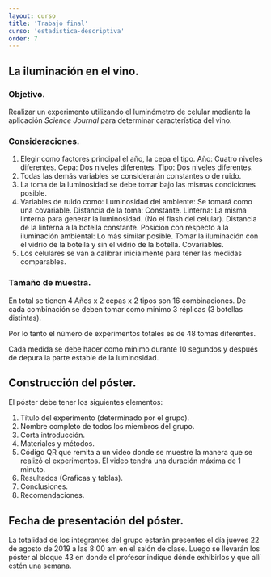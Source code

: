 ```yaml
---
layout: curso
title: 'Trabajo final'
curso: 'estadistica-descriptiva'
order: 7
---
```



## La iluminación en el vino.

### Objetivo.

Realizar un experimento utilizando el luminómetro de
celular mediante la aplicación *Science Journal* para
determinar característica del vino.

### Consideraciones.

1. Elegir como factores principal el año, la cepa
   el tipo.
   Año: Cuatro niveles diferentes.
   Cepa: Dos niveles diferentes.
   Tipo: Dos niveles diferentes.
2. Todas las demás variables se considerarán constantes o
   de ruido.
3. La toma de la luminosidad se debe tomar bajo las
    mismas condiciones posible.
4. Variables de ruido como:
    Luminosidad del ambiente: Se tomará como una covariable.
    Distancia de la toma: Constante.
    Linterna: La misma linterna para generar la luminosidad. (No el flash del celular).
    Distancia de la linterna a la botella constante.
    Posición con respecto a la iluminación ambiental: Lo más similar posible.
    Tomar la iluminación con el vidrio de la botella y
    sin el vidrio de la botella. Covariables.
5. Los celulares se van a calibrar inicialmente para tener
   las medidas comparables.

### Tamaño de muestra.

En total se tienen 4 Años x 2 cepas x 2 tipos son 16 combinaciones.
De cada combinación se deben tomar como minimo 3 réplicas (3 botellas distintas).

Por lo tanto el número de experimentos totales es de 48 tomas diferentes.

Cada medida se debe hacer como mínimo durante 10 segundos y después de depura la parte estable de la luminosidad.

## Construcción del póster.

El póster debe tener los siguientes elementos:

 1. Título del experimento (determinado por el grupo).
 2. Nombre completo de todos los miembros del grupo.
 3. Corta introducción.
 4. Materiales y métodos.
 5. Código QR que remita a un video donde se muestre
    la manera que se realizó el experimentos.
    El video tendrá una duración máxima de 1 minuto.
 6. Resultados (Graficas y tablas).
 7. Conclusiones.
 8. Recomendaciones.

## Fecha de presentación del póster.

La totalidad de los integrantes del grupo estarán presentes el día
jueves 22 de agosto de 2019 a las 8:00 am en el salón de clase. Luego se
llevarán los póster al bloque 43 en donde el profesor indique dónde
exhibirlos y que allí estén una semana.






<!---
## Contenido

{: .no_toc}

* ToC
{: toc}



## Objetivo.

Realizar una recolección de datos, análisis descriptivo y
exploratorio, redactar conclusiones y realizar recomendaciones en
cuanto al ruido en los alrededores del campus de
la Universidad Nacional de Colombia, Sede Medellín, campus
El Volador.

## Mapa.

![](./basesdedatos/croquis_UN.png)

## Actividades.

  + Se conformarán grupos de máximo cinco (5) personas.
    La lista de los integrantes definitivos del grupo se enviará al
    correo **krcabrer@unal.edu.co** el viernes 13
    de abril de 2018 antes de las 23:59 hora de Colombia.

    Se hace con el fin de asignar la identificación y le sección
    que le corresponde a cada grupo de trabajo.

  + Se instalará en los celulares Android la aplicación
    [Science Journal](https://play.google.com/store/apps/details?id=com.google.android.apps.forscience.whistlepunk).

  + Se calibrarán los celulares para determinar las diferencias
    y las correcciones que deban realizarse a cada celular.

    Se realizará la calibración de la siguiente manera:
    - Se toman los datos de manera simultánea en un mismo sito de muestreo
      en donde cada celular no esté a más de 20 centímetros de distancia
      el uno del otro.
    - Se toma como mínimo durante cinco (5) minutos.
    - Se llevan los resultados al paquete estadístico R y
      se realiza el análisis descriptivo del resultado de cada
      uno de los celulares y se compara las distribuciones y
      el grado de correlación para determinar la corrección
      de cada celular con respecto a un celular de referencia.
    - Realizar la calibración sin y con micrófono o "manos libres",
      determinar la mejor manera de tomar los datos de acuerdo
      a los resultados obtenidos.


    + Los factores principales para tomar los datos serán:

      - Sitio.
        Se asignará a cada grupo una sección de los límites
        del campus universitario que no excede los 120 metros.
        Y una longitud hacia el interior no inferior a los
        20 metros.   

      - Período.
        Se determinará tres periodos del día.
          * Mañana [8:00 am a 10:00 am].
          * Medio día [11:00 a 1:00].
          * Tarde [4:00 pm a 6:00 pm].

      - Se tomará como unidad de muestreo o unidad experimental un
        cuadrado de 5 metros por 5 metros.

    + Se deberá elaborar un cronograma para tomar por cada combinación
      de unidad experimental y perido un mínimo de cinco (5) minutos
      cinco (5) veces.

## Recursos.

 - [Manual breve sobre cómo hacer un estudio de ruido](https://www.melissaconsultoria.com/2012/09/24/medici%C3%B3n-del-ruido/).
 - [Contaminación acústica](http://contaminacionacustica.net/como-medir-el-ruido-con-sonometros/)
 - [Ruido en el trabajo](http://www.construmatica.com/construpedia/El_Ruido_en_el_Trabajo._Alcance_de_un_Problema_Global)

## Ejemplo de calibración de celulares

- [Calibración de celulares](./guiones/trabajo_final_4.html)
- [Celular 1](.basededatos/celular1.csv)
- [Celular 2](.basededatos/celular2.csv)
- [Celular 3](.basededatos/celular3.csv)


## Consideraciones.

- El póster deberá tener los nombres *completos* del grupo (no iniciales).
- El póster deberá mostrar el número del grupo asignado. (Si hubo división en el grupo, entonces diferenciarlos por una letra, por ejemplo, grupo 3A y 3B).
- Tratar de reducir la cantidad de texto para agilizar la lectura del mismo.
- Incluir fotos de la forma en que se tomaron los datos.
- Mostrar alternativa de disminución de ruido.
- Verificar si los obstáculos tuvieron alguna influencia en los resultados.
  Es decir, si en cercanía de árboles o barreras naturales el ruido
  tiene de disminuir.


## Criterios de evaluación.

1. Forma.
   - Se incluyó como mínimo:
     * Título.
     * Nombre completo de los integrantes.
     * Objetivos.
     * Corta introducción y contexto del estudio.
     * Materiales y métodos.
     * Resultados.
     * Conlusiones.
     * Recomendaciones.
     * Bibliografía y/o cibergrafía.

   - Distribución y diagramación del póster.
   - Uso adecuado de colores (tanto en el póster como en las gráficas).
   - Claridad en las gráficas (título, etiquetas, etc.)
   - Ortografía.

2. Fondo.
    - Claridad en la redacción.
    - Presentación de resultados.
    - Propuestas para la disminución del ruido.

## Fecha de entrega y presentación.

  - Póster o cartel en físico (mínimo en tamaño 70 cm x 100 cm o
    100 cm x 70 cm y en papel bond).
    Jueves, 31 de mayo de 2018 en horas de clase.
  - Archivos de datos y análisis escrito.
    Jueves, 31 de mayo de 2018 antes de las 23:59
    [hora de Colombia](http://horalegal.inm.gov.co/),
    al correo **krcabrer@unal.edu.co** y no olvidar la sigla
    **[EDAED]**




## Estimación de la estatura mediante el celular



### Objetivo

Mostrar mediante la toma de datos la posibilidad de
estimar la estatura de una persona mediante las medidas
de aceleración que se toman del celular.


### Actividades

+ En grupos de máximo cinco personas se toma como mínimo
  a cuarenta personas los datos de aceleración mediante la aplicación
  *[Science Journal](https://play.google.com/store/apps/details?id=com.google.android.apps.forscience.whistlepunk&hl=es)* en una distancia mayor de cuarenta metros.
  También se mide el número de pasos en la distancia dada,
  como también se registra el género y se le mide a cada persona
  la estatura.
+ Una vez tomados los datos se procede a analizar para establecer
  la longitud del paso de la persona y comparar la longitud
  calculada a partir del número de pasos contados durante el
  experimento.
+ Luego se compara la longitud de paso calculada a partir de
   los datos tomados del celular con la estatura de la persona.
+ Se hallan razones o tasa de relación entre la estatura de la
  persona y la longitud de su respectivo paso discriminado por género.
+ Elaborar un póster científico en donde se muestren los resultados
  obtenidos con gráficas y tablas asociadas.
+ Realizar una discusión sobre los problemas y dificultades
  que se tuvieron durante el desarrollo del experimento.


###  Documentos a entregar.

+ Póster en tamaño mínimo de 100 cm por 70 cm en papel para exhibirlo
  el día 23 de noviembre de 2017 en el salón de clase y luego el
  "hall" del tercer piso del bloque 43.

+ Póster en formato ".pdf".
+ Archivos con los datos crudos de las aceleraciones medidas a cada persona.
+ Archivo con los datos individuales de las personas.
+ Archivo en formato ".Rmd" con el procesamiento de la información
  con los códigos respectivos.
+ Archivo en formato ".html" con los resultados obtendios.

### Requisitos mínimo del contenido del póster.

- Título.
- Nombre completo de los integrantes del grupo.
- Corta introducción.
- Descripción del experimento y de la estimación del tamaño de muestra.
- Descripción de la estimación de la longitud del paso a partir de
  los datos de acelaración.
- Descripción de resultados:
  * Comparativo de la longitud del paso calculada con el conteo de paso
    con el resultado de la medición del celular.
  * Relación entre la estatura de la persona y la longitud del paso
    a partir de la medición realizada con el celular.
- Gráficos y tablas pertinentes.
- Conclusiones.
- Recomendaciones.
- Bibliografía.   

El texto deberá ser lo más corto, claro y completo posible.

### Elementos a evaluar:

- Forma:
  * Distribución del texto y gráficas. (Uso del espacio en el póster).
  * Uso de colores.
  * Tipo de letra utilizado que sea legible.
  * Ortografía.
  * Uso adecuado de gráficas.

- Fondo:
  * Descripciones cortas y concisas.
  * Presentación de resultados claros.  
  * Redacción clara.
  * Conclusiones y recomendaciones claras.  


### Fecha de entrega.

El póster físico se entrega el día jueves, 23 de noviembre de 2017 en la hora de clase.
Los archivos se envían al correo *krcabrer@unal.edu.co*, no olvidar
en asunto la sigla **[EDAED]**, el día jueves, 23 de noviembre 2017 antes de las 23:59 horas.

### Consideraciones.

- Los nombres de los integrantes del grupo en el póster deben estar completos.
  No solo las iniciales.
- Se debe incluir bibliografía o cibergrafía pertinente a la estimación
  realizada en otras investigaciones entre la longitud del paso y la estatura
  por género.
- Directrices del [uso de logo institucional](http://identidad.unal.edu.co/guia-de-identidad-visual/b-directrices-y-especificaciones/b1-elementos-de-identidad-visual/)
  de la Universidad Nacional
  de Colombia.

### Evaluación del póster.

Cada estudiante enviará de manera individual al correo **krcabrer@unal.edu.co**
en asunto la sigla **[EDAED]** el ranqueo de los póster desde el primer
lugar hasta el último, incluyendo el póster propio.

NO SE ADMITEN EMPATES.

Se penalizará si el ranqueo difiere en más de tres posiciones con respecto
al ranqueo promedio dado por los profesores evaluadores (No se tendrá acceso a esa información)

Por ejemplo:

12, 2, 5, 7, 3, 10, 9, 1, 4, 6, 8, 11

Significa que el póster del grupo número 12 ocupó el primer lugar,
el grupo número 2 el segundo, y así sucesivamente hasta el póster
del grupo 11 que ocupó el último lugar.

-->
